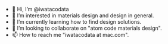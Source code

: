 - 👋 Hi, I’m @iwatacodata
- 👀 I’m interested in materials design and design in general.
- 🌱 I’m currently learning how to find design solutions.
- 💞️ I’m looking to collaborate on "atom code materials design".
- 📫 How to reach me "iwatacodata at mac.com".

<!---
iwatacodata/iwatacodata is a ✨ special ✨ repository because its `README.md` (this file) appears on your GitHub profile.
You can click the Preview link to take a look at your changes.
--->
